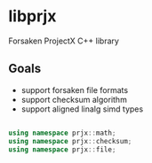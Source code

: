 # libprjx
Forsaken ProjectX C++ library

## Goals ##
- support forsaken file formats
- support checksum algorithm
- support aligned linalg simd types

```cpp

using namespace prjx::math;
using namespace prjx::checksum;
using namespace prjx::file;

```

